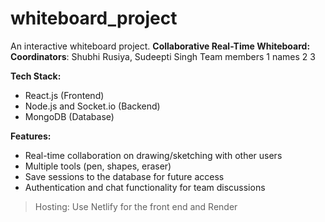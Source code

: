 # whiteboard_project
An interactive whiteboard project.
**Collaborative Real-Time Whiteboard:**
**Coordinators**:  Shubhi Rusiya, Sudeepti Singh 
Team members
1 names
2
3


**Tech Stack:** 
* React.js (Frontend)
* Node.js and Socket.io (Backend)
* MongoDB (Database)

**Features:**
* Real-time collaboration on drawing/sketching with other users
* Multiple tools (pen, shapes, eraser)
* Save sessions to the database for future access
* Authentication and chat functionality for team discussions
> Hosting: Use Netlify for the front end and Render 
